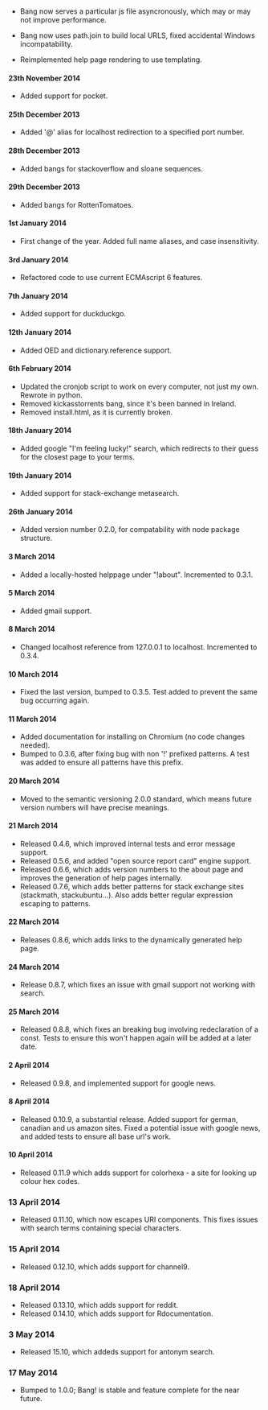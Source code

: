 
### 

- Bang now serves a particular js file asyncronously, which may or may not improve performance.

- Bang now uses path.join to build local URLS, fixed accidental Windows incompatability.

- Reimplemented help page rendering to use templating.

#### 23th November 2014

- Added support for pocket.

#### 25th December 2013
- Added '@' alias for localhost redirection to a specified port number.

#### 28th December 2013
- Added bangs for stackoverflow and sloane sequences.

#### 29th December 2013
- Added bangs for RottenTomatoes.

#### 1st January 2014

- First change of the year. Added full name aliases, and case insensitivity.

#### 3rd January 2014

- Refactored code to use current ECMAscript 6 features.

#### 7th January 2014

- Added support for duckduckgo.

#### 12th January 2014

- Added OED and dictionary.reference support.

#### 6th February 2014

- Updated the cronjob script to work on every
computer, not just my own. Rewrote in python.
- Removed kickasstorrents bang, since it's been
banned in Ireland.
- Removed install.html, as it is currently broken.

#### 18th January 2014

- Added google "I'm feeling lucky!" search, which
redirects to their guess for the closest page to your terms.

#### 19th January 2014

- Added support for stack-exchange metasearch.

#### 26th January 2014

- Added version number 0.2.0, for compatability with node
package structure.

#### 3 March 2014

- Added a locally-hosted helppage under "!about". Incremented
to 0.3.1.

#### 5 March 2014

- Added gmail support.

#### 8 March 2014

- Changed localhost reference from 127.0.0.1 to localhost. Incremented
to 0.3.4.

#### 10 March 2014

- Fixed the last version, bumped to 0.3.5. Test added to prevent the same
bug occurring again.

#### 11 March 2014

- Added documentation for installing on Chromium (no code changes needed).
- Bumped to 0.3.6, after fixing bug with non '!' prefixed patterns. A test was
added to ensure all patterns have this prefix.

#### 20 March 2014

- Moved to the semantic versioning 2.0.0 standard, which means future version
numbers will have precise meanings.

#### 21 March 2014

- Released 0.4.6, which improved internal tests and error message support.
- Released 0.5.6, and added "open source report card" engine support.
- Released 0.6.6, which adds version numbers to the about page and improves the generation
of help pages internally.
- Released 0.7.6, which adds better patterns for stack exchange sites (stackmath, stackubuntu...).
Also adds better regular expression escaping to patterns.

#### 22 March 2014

- Releases 0.8.6, which adds links to the dynamically generated help page.

#### 24 March 2014

- Release 0.8.7, which fixes an issue with gmail support not working with search.

#### 25 March 2014

- Released 0.8.8, which fixes an breaking bug involving redeclaration of a const. Tests to
ensure this won't happen again will be added at a later date.

#### 2 April 2014

- Released 0.9.8, and implemented support for google news.

#### 8 April 2014

- Released 0.10.9, a substantial release. Added support for german, canadian and us amazon
sites. Fixed a potential issue with google news, and added tests to ensure all base url's work.

#### 10 April 2014

- Released 0.11.9 which adds support for colorhexa - a site for looking up colour hex codes.

### 13 April 2014

- Released 0.11.10, which now escapes URI components. This fixes issues with search terms containing special characters.

### 15 April 2014

- Released 0.12.10, which adds support for channel9.

### 18 April 2014

- Released 0.13.10, which adds support for reddit.
- Released 0.14.10, which adds support for Rdocumentation.

### 3 May 2014

- Released 15.10, which addeds support for antonym search.

### 17 May 2014

- Bumped to 1.0.0; Bang! is stable and feature complete for the near future.
